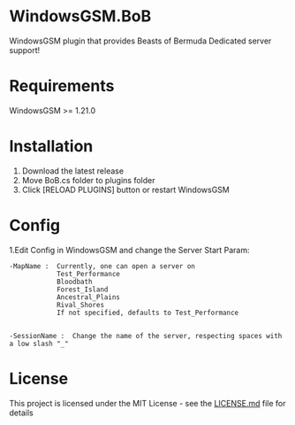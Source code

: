 # WindowsGSM.BoB
WindowsGSM plugin that provides Beasts of Bermuda Dedicated server support!

# Requirements
WindowsGSM >= 1.21.0

# Installation
  1. Download the latest release
  2. Move BoB.cs folder to plugins folder
  3. Click [RELOAD PLUGINS] button or restart WindowsGSM
  
# Config
  1.Edit Config in WindowsGSM and change the Server Start Param:
  
    -MapName :  Currently, one can open a server on
                Test_Performance
                Bloodbath
                Forest_Island
                Ancestral_Plains
                Rival_Shores
                If not specified, defaults to Test_Performance
              
              
    -SessionName :  Change the name of the server, respecting spaces with a low slash "_"        
              
             
  

# License
This project is licensed under the MIT License - see the <a href="https://github.com/dkdue/WindowsGSM.BoB/blob/main/LICENSE">LICENSE.md</a> file for details
